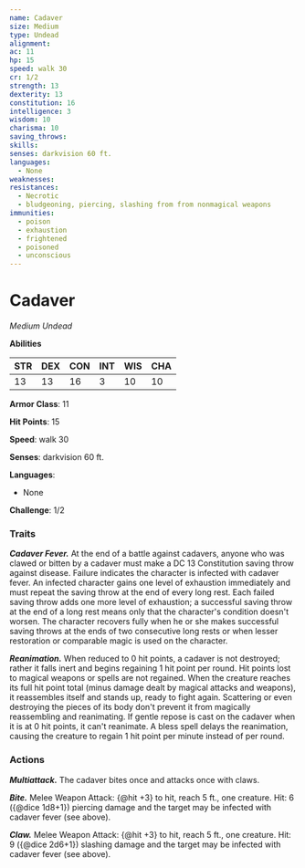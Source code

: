 ```yaml
---
name: Cadaver
size: Medium
type: Undead
alignment: 
ac: 11
hp: 15
speed: walk 30
cr: 1/2
strength: 13
dexterity: 13
constitution: 16
intelligence: 3
wisdom: 10
charisma: 10
saving_throws:
skills:
senses: darkvision 60 ft.
languages:
  - None
weaknesses:
resistances:
  - Necrotic
  - bludgeoning, piercing, slashing from from nonmagical weapons
immunities:
  - poison
  - exhaustion
  - frightened
  - poisoned
  - unconscious
---
```


# Cadaver

*Medium Undead*

**Abilities**

| STR | DEX | CON | INT | WIS | CHA |
| --- | --- | --- | --- | --- | --- |
| 13 | 13 | 16 | 3 | 10 | 10 |

**Armor Class**: 11

**Hit Points**: 15

**Speed**: walk 30

**Senses**: darkvision 60 ft.

**Languages**:
  - None

**Challenge**: 1/2

### Traits
***Cadaver Fever.*** At the end of a battle against cadavers, anyone who was clawed or bitten by a cadaver must make a DC 13 Constitution saving throw against disease. Failure indicates the character is infected with cadaver fever. An infected character gains one level of exhaustion immediately and must repeat the saving throw at the end of every long rest. Each failed saving throw adds one more level of exhaustion; a successful saving throw at the end of a long rest means only that the character's condition doesn't worsen. The character recovers fully when he or she makes successful saving throws at the ends of two consecutive long rests or when lesser restoration or comparable magic is used on the character.

***Reanimation.*** When reduced to 0 hit points, a cadaver is not destroyed; rather it falls inert and begins regaining 1 hit point per round. Hit points lost to magical weapons or spells are not regained. When the creature reaches its full hit point total (minus damage dealt by magical attacks and weapons), it reassembles itself and stands up, ready to fight again. Scattering or even destroying the pieces of its body don't prevent it from magically reassembling and reanimating. If gentle repose is cast on the cadaver when it is at 0 hit points, it can't reanimate. A bless spell delays the reanimation, causing the creature to regain 1 hit point per minute instead of per round.

### Actions
***Multiattack.*** The cadaver bites once and attacks once with claws.

***Bite.*** Melee Weapon Attack: {@hit +3} to hit, reach 5 ft., one creature. Hit: 6 ({@dice 1d8+1}) piercing damage and the target may be infected with cadaver fever (see above).

***Claw.*** Melee Weapon Attack: {@hit +3} to hit, reach 5 ft., one creature. Hit: 9 ({@dice 2d6+1}) slashing damage and the target may be infected with cadaver fever (see above).

